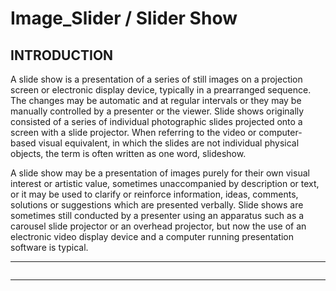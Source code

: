 # Image_Slider / Slider Show

## INTRODUCTION

A slide show is a presentation of a series of still images on a projection screen or electronic display device, typically in a prearranged sequence. The changes may be automatic and at regular intervals or they may be manually controlled by a presenter or the viewer. Slide shows originally consisted of a series of individual photographic slides projected onto a screen with a slide projector. When referring to the video or computer-based visual equivalent, in which the slides are not individual physical objects, the term is often written as one word, slideshow.

A slide show may be a presentation of images purely for their own visual interest or artistic value, sometimes unaccompanied by description or text, or it may be used to clarify or reinforce information, ideas, comments, solutions or suggestions which are presented verbally. Slide shows are sometimes still conducted by a presenter using an apparatus such as a carousel slide projector or an overhead projector, but now the use of an electronic video display device and a computer running presentation software is typical.

<hr>
<img src="">
<hr>
